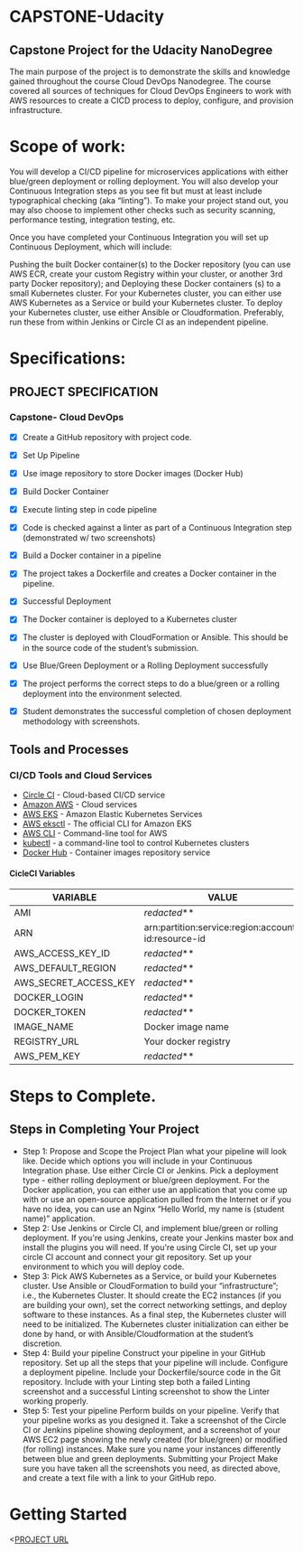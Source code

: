 # CAPSTONE-Udacity
## Capstone Project for the Udacity NanoDegree

The main purpose of the project is to demonstrate the skills and knowledge gained throughout the course Cloud DevOps Nanodegree. The course covered all sources of techniques for Cloud DevOps Engineers to work with AWS resources to create a CICD process to deploy, configure, and provision infrastructure. 

# Scope of work:
You will develop a CI/CD pipeline for microservices applications with either blue/green deployment or rolling deployment. You will also develop your Continuous Integration steps as you see fit but must at least include typographical checking (aka “linting”). To make your project stand out, you may also choose to implement other checks such as security scanning, performance testing, integration testing, etc.

Once you have completed your Continuous Integration you will set up Continuous Deployment, which will include:

Pushing the built Docker container(s) to the Docker repository (you can use AWS ECR, create your custom Registry within your cluster, or another 3rd party Docker repository); and
Deploying these Docker containers (s) to a small Kubernetes cluster. For your Kubernetes cluster, you can either use AWS Kubernetes as a Service or build your Kubernetes cluster. To deploy your Kubernetes cluster, use either Ansible or Cloudformation. Preferably, run these from within Jenkins or Circle CI as an independent pipeline.

# Specifications:
## PROJECT SPECIFICATION
### Capstone- Cloud DevOps
- [x] Create a GitHub repository with project code.
- [x] Set Up Pipeline
- [x] Use image repository to store Docker images (Docker Hub)
- [x] Build Docker Container
- [x] Execute linting step in code pipeline
- [x] Code is checked against a linter as part of a Continuous Integration step (demonstrated w/ two screenshots)
- [x] Build a Docker container in a pipeline
- [x] The project takes a Dockerfile and creates a Docker container in the pipeline.
- [x] Successful Deployment
- [x] The Docker container is deployed to a Kubernetes cluster
- [x] The cluster is deployed with CloudFormation or Ansible. This should be in the source code of the student’s submission.
- [x] Use Blue/Green Deployment or a Rolling Deployment successfully 
- [x] The project performs the correct steps to do a blue/green or a rolling deployment into the environment selected. 
- [x] Student demonstrates the successful completion of chosen deployment methodology with screenshots.



## Tools and Processes
### CI/CD Tools and Cloud Services

* [Circle CI](https://www.circleci.com) - Cloud-based CI/CD service
* [Amazon AWS](https://aws.amazon.com/) - Cloud services
* [AWS EKS](https://aws.amazon.com/eks/) - Amazon Elastic Kubernetes Services
* [AWS eksctl](https://eksctl.io) - The official CLI for Amazon EKS
* [AWS CLI](https://aws.amazon.com/cli/) - Command-line tool for AWS
* [kubectl](https://kubernetes.io/docs/reference/kubectl/) - a command-line tool to control Kubernetes clusters
* [Docker Hub](https://hub.docker.com/repository/docker/ovolmar/flask-blue) - Container images repository service

#### CicleCI Variables
| VARIABLE | VALUE |
| ------ | ------ |
| AMI | _redacted_** |
| ARN | arn:partition:service:region:account-id:resource-id |
| AWS_ACCESS_KEY_ID | _redacted_** |
| AWS_DEFAULT_REGION | _redacted_** |
| AWS_SECRET_ACCESS_KEY | _redacted_** |
| DOCKER_LOGIN | _redacted_** |
| DOCKER_TOKEN| _redacted_** |
| IMAGE_NAME | Docker image name |
|REGISTRY_URL | Your docker registry |
| AWS_PEM_KEY | _redacted_** |


# Steps to Complete.
## Steps in Completing Your Project
* Step 1: Propose and Scope the Project
  Plan what your pipeline will look like.
  Decide which options you will include in your Continuous Integration phase. Use either Circle CI or Jenkins.
  Pick a deployment type - either rolling deployment or blue/green deployment.
  For the Docker application, you can either use an application that you come up with or use an open-source application pulled from the Internet or if you have no idea, you can use an Nginx “Hello World, my name is (student name)” application.
* Step 2: Use Jenkins or Circle CI, and implement blue/green or rolling deployment.
  If you're using Jenkins, create your Jenkins master box and install the plugins you will need.
  If you're using Circle CI, set up your circle CI account and connect your git repository.
  Set up your environment to which you will deploy code.
* Step 3: Pick AWS Kubernetes as a Service, or build your Kubernetes cluster.
  Use Ansible or CloudFormation to build your “infrastructure”; i.e., the Kubernetes Cluster.
  It should create the EC2 instances (if you are building your own), set the correct networking settings, and deploy software to these instances.
  As a final step, the Kubernetes cluster will need to be initialized. The Kubernetes cluster initialization can either be done by hand, or with Ansible/Cloudformation at the student’s discretion.
* Step 4: Build your pipeline
  Construct your pipeline in your GitHub repository.
  Set up all the steps that your pipeline will include.
  Configure a deployment pipeline.
  Include your Dockerfile/source code in the Git repository.
  Include with your Linting step both a failed Linting screenshot and a successful Linting screenshot to show the Linter working properly.
* Step 5: Test your pipeline
  Perform builds on your pipeline.
  Verify that your pipeline works as you designed it.
  Take a screenshot of the Circle CI or Jenkins pipeline showing deployment, and a screenshot of your AWS EC2 page showing the newly created (for blue/green) or modified (for rolling) instances. Make sure you name your instances differently between blue and green deployments.
  Submitting your Project
  Make sure you have taken all the screenshots you need, as directed above, and create a text file with a link to your GitHub repo.

# Getting Started
<[PROJECT URL](https://github.com/marcolcal/CAPSTONE-Udacity)
